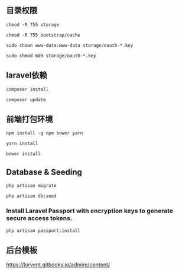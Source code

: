 ## 目录权限
~~~
chmod -R 755 storage

chmod -R 755 bootstrap/cache

sudo chown www-data:www-data storage/oauth-*.key

sudo chmod 600 storage/oauth-*.key
~~~
## laravel依赖
~~~
composer install

composer update
~~~
## 前端打包环境
~~~
npm install -g npm bower yarn

yarn install

bower install
~~~
## Database & Seeding
~~~
php artisan migrate

php artisan db:seed
~~~
### Install Laravel Passport with encryption keys to generate secure access tokens.
~~~
php artisan passport:install
~~~
## 后台模板

https://lorvent.gitbooks.io/admire/content/